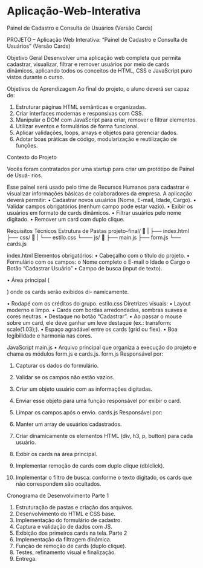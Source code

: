 # Aplicação-Web-Interativa
Painel de Cadastro e Consulta de Usuários (Versão Cards)


PROJETO  – Aplicação Web Interativa: “Painel de Cadastro e Consulta de Usuários” (Versão Cards)

Objetivo Geral
Desenvolver uma aplicação web completa que permita cadastrar, visualizar, filtrar
e remover usuários por meio de cards dinâmicos, aplicando todos os conceitos de
HTML, CSS e JavaScript puro vistos durante o curso.

Objetivos de Aprendizagem
Ao final do projeto, o aluno deverá ser capaz de:
1. Estruturar páginas HTML semânticas e organizadas.
2. Criar interfaces modernas e responsivas com CSS.
3. Manipular o DOM com JavaScript para criar, remover e filtrar elementos.
4. Utilizar eventos e formulários de forma funcional.
5. Aplicar validações, loops, arrays e objetos para gerenciar dados.
6. Adotar boas práticas de código, modularização e reutilização de funções.

Contexto do Projeto

Vocês foram contratados por uma startup para criar um protótipo de Painel de Usuá-
rios.

Esse painel será usado pelo time de Recursos Humanos para cadastrar e visualizar
informações básicas de colaboradores da empresa.
A aplicação deverá permitir:
• Cadastrar novos usuários (Nome, E-mail, Idade, Cargo).
• Validar campos obrigatórios (nenhum campo pode estar vazio).
• Exibir os usuários em formato de cards dinâmicos.
• Filtrar usuários pelo nome digitado.
• Remover um card com duplo clique.

Requisitos Técnicos
Estrutura de Pastas
projeto-final/ 📁
|
├── index.html
├── css/ 📁
| └── estilo.css
└─── js/ 📁
├── main.js
├── form.js
└── cards.js

index.html
Elementos obrigatórios:
• Cabeçalho com o título do projeto.
• Formulário com os campos:
o Nome completo
o E-mail
o Idade
o Cargo
o Botão “Cadastrar Usuário”
• Campo de busca (input de texto).

• Área principal (<section id="lista-usuarios">) onde os cards serão exibidos di-
namicamente.

• Rodapé com os créditos do grupo.
estilo.css
Diretrizes visuais:
• Layout moderno e limpo.
• Cards com bordas arredondadas, sombras suaves e cores neutras.
• Destaque no botão “Cadastrar”.
• Ao passar o mouse sobre um card, ele deve ganhar um leve destaque (ex.:
transform: scale(1.03);).
• Espaço agradável entre os cards (grid ou flex).
• Boa legibilidade e harmonia nas cores.

JavaScript
main.js
• Arquivo principal que organiza a execução do projeto e chama os módulos
form.js e cards.js.
form.js
Responsável por:
1. Capturar os dados do formulário.
2. Validar se os campos não estão vazios.
3. Criar um objeto usuário com as informações digitadas.
4. Enviar esse objeto para uma função responsável por exibir o card.

5. Limpar os campos após o envio.
cards.js
Responsável por:
1. Manter um array de usuários cadastrados.
2. Criar dinamicamente os elementos HTML (div, h3, p, button) para cada usuário.
3. Exibir os cards na área principal.
4. Implementar remoção de cards com duplo clique (dblclick).
5. Implementar o filtro de busca: conforme o texto digitado, os cards que não
correspondem são ocultados.

Cronograma de Desenvolvimento
Parte 1
1. Estruturação de pastas e criação dos arquivos.
2. Desenvolvimento do HTML e CSS base.
3. Implementação do formulário de cadastro.
4. Captura e validação de dados com JS.
5. Exibição dos primeiros cards na tela.
Parte 2
1. Implementação da filtragem dinâmica.
2. Função de remoção de cards (duplo clique).
3. Testes, refinamento visual e finalização.
4. Entrega.


